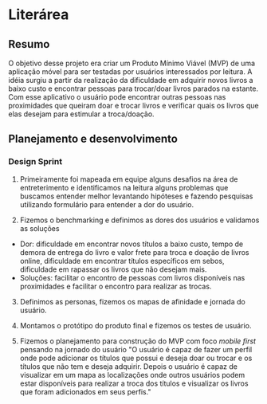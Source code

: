 # Literárea

## Resumo

O objetivo desse projeto era criar um Produto Mínimo Viável (MVP) de uma aplicação móvel para ser testadas por usuários interessados por leitura. A idéia surgiu a partir da realização da dificuldade em adquirir novos livros a baixo custo e encontrar pessoas para trocar/doar livros parados na estante. Com esse aplicativo o usuário pode encontrar outras pessoas nas proximidades que queiram doar e trocar livros e verificar quais os livros que elas desejam para estimular a troca/doação.

## Planejamento e desenvolvimento

### Design Sprint

1. Primeiramente foi mapeada em equipe alguns desafios na área de entreterimento e identificamos na leitura alguns problemas que buscamos entender melhor levantando hipóteses e fazendo pesquisas utilizando formulário para entender a dor do usuário. 

2. Fizemos o benchmarking e definimos as dores dos usuários e validamos as soluções
  - Dor: dificuldade em encontrar novos títulos a baixo custo, tempo de demora de entrega do livro e valor frete para troca e doação de livros online, dificuldade em encontrar títulos específicos em sebos, dificuldade em rapassar os livros que não desejam mais.
  - Soluções: facilitar o encontro de pessoas com livros disponíveis nas proximidades e facilitar o encontro para realizar as trocas.

3. Definimos as personas, fizemos os mapas de afinidade e jornada do usuário.

4. Montamos o protótipo do produto final e fizemos os testes de usuário.

5. Fizemos o planejamento para construção do MVP com foco _mobile first_ pensando na jornado do usuário
"O usuário é capaz de fazer um perfil onde pode adicionar os títulos que possui e deseja doar ou trocar e os títulos que não tem e deseja adquirir. Depois o usuário é capaz de visualizar em um mapa as localizações onde outros usuários podem estar disponíveis para realizar a troca dos títulos e visualizar os livros que foram adicionados em seus perfis."
